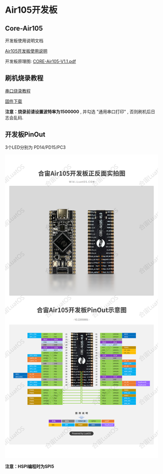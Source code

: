 # Air105开发板

## Core-Air105

开发板使用说明文档

[Air105开发板使用说明](https://cdn.openluat-luatcommunity.openluat.com/attachment/Air105%20%E6%A0%B8%E5%BF%83%E6%9D%BF%E4%BD%BF%E7%94%A8%E6%89%8B%E5%86%8CV1.1.pdf)

开发板原理图: [CORE-Air105-V1.1.pdf](https://cdn.openluat-luatcommunity.openluat.com/attachment/20220110133139675_CORE-Air105-V1.1.pdf)

## 刷机烧录教程

[串口烧录教程](https://wiki.luatos.com/boardGuide/flash.html)

[固件下载](https://gitee.com/openLuat/LuatOS/releases)

**注意：烧录前请设置波特率为1500000** , 并勾选 "通用串口打印" , 否则刷机后日志会乱码.

## 开发板PinOut

3个LED分别为 PD14/PD15/PC3

![air105_evb_pinout.png](pinout.png)

**注意：HSPI编程时为SPI5**
